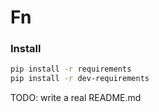 # Fn

### Install

```bash
pip install -r requirements
pip install -r dev-requirements
```

TODO: write a real README.md
